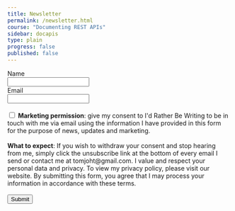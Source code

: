```yaml
---
title: Newsletter
permalink: /newsletter.html
course: "Documenting REST APIs"
sidebar: docapis
type: plain
progress: false
published: false
---
```


<form action="https://idratherbewritingmedia.com/sendy/subscribe" method="POST" accept-charset="utf-8">
	<label for="name">Name</label><br/>
	<input type="text" name="name" id="name"/>
	<br/>
	<label for="email">Email</label><br/>
	<input type="email" name="email" id="email"/><br/><br/>
<input type="checkbox" name="gdpr" id="gdpr"/>
<span><strong>Marketing permission</strong>:  give my consent to I'd Rather Be Writing to be in touch with me via email using the information I have provided in this form for the purpose of news, updates and marketing. </span>
<br/><br/>
<span><strong>What to expect</strong>: If you wish to withdraw your consent and stop hearing from me, simply click the unsubscribe link at the bottom of every email I send or contact me at tomjoht@gmail.com. I value and respect your personal data and privacy. To view my privacy policy, please visit our website. By submitting this form, you agree that I may process your information in accordance with these terms.</span>
<br/><br/>
	<div style="display:none;">
	<label for="hp">HP</label><br/>
	<input type="text" name="hp" id="hp"/>
	</div>
	<input type="hidden" name="list" value="qZ30v2I58NSIgyDksM2muA"/>
	<input type="hidden" name="subform" value="yes"/>
	<input type="submit" name="submit" id="submit"/>
</form>
